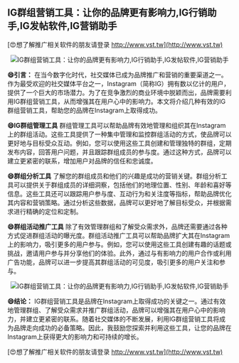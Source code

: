 ## **IG群组营销工具：让你的品牌更有影响力,IG行销助手,IG发帖软件,IG营销助手**

[😍想了解推广相关软件的朋友请登录 http://www.vst.tw](http://www.vst.tw)

 <center><img src="https://vst.tw/MP4/tuiguang/png/6.png" alt="IG群组营销工具：让你的品牌更有影响力,IG行销助手,IG发帖软件,IG营销助手"></center>

**😄引言：**
在当今数字化时代，社交媒体已成为品牌推广和营销的重要渠道之一。作为最受欢迎的社交媒体平台之一，Instagram（简称IG）拥有数以亿计的用户，提供了一个巨大的市场潜力。为了在竞争激烈的商业环境中脱颖而出，品牌需要利用IG群组营销工具，从而增强其在用户心中的影响力。本文将介绍几种有效的IG群组营销工具，帮助您的品牌在Instagram上取得成功。

**😄IG群组管理工具**
群组管理工具可以帮助品牌有效地管理和组织其在Instagram上的群组活动。这些工具提供了一种集中管理和监控群组活动的方式，使品牌可以更好地与目标受众互动。例如，您可以使用这些工具创建和管理独特的群组，定期发布内容，回答用户问题，并且跟踪群组成员的参与度。通过这种方式，品牌可以建立更紧密的联系，增加用户对品牌的信任和忠诚度。

**😄群组分析工具**
了解您的群组成员和他们的兴趣是成功的营销关键。群组分析工具可以提供关于群组成员的详细洞察，包括他们的地理位置、性别、年龄和喜好等信息。这些工具还可以跟踪用户参与度、互动行为和关注度等指标，帮助品牌优化其内容和营销策略。通过分析这些数据，品牌可以更好地了解目标受众，并根据需求进行精确的定位和定制。

**😄群组活动推广工具**
除了有效管理群组和了解受众需求外，品牌还需要通过各种方式促进群组活动的曝光度。群组活动推广工具可以帮助品牌扩大其在Instagram上的影响力，吸引更多的用户参与。例如，您可以使用这些工具创建有趣的话题或挑战，邀请用户参与并分享他们的体验。此外，通过与有影响力的用户合作或利用广告功能，品牌可以进一步提高其群组活动的可见度，吸引更多的用户关注和参与。

 <center><img src="https://vst.tw/MP4/tuiguang/png/5.png" alt="IG群组营销工具：让你的品牌更有影响力,IG行销助手,IG发帖软件,IG营销助手"></center>

**😄结论：**
IG群组营销工具是品牌在Instagram上取得成功的关键之一。通过有效地管理群组、了解受众需求并推广群组活动，品牌可以增强其在用户心中的影响力，并建立更紧密的联系。随着社交媒体的不断发展，利用IG群组营销工具将成为品牌走向成功的必备策略。因此，我鼓励您探索并利用这些工具，让您的品牌在Instagram上获得更大的影响力和可持续的增长。

[😍想了解推广相关软件的朋友请登录 http://www.vst.tw](http://www.vst.tw)



